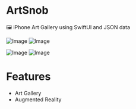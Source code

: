 # ArtSnob

🖼 iPhone Art Gallery using SwiftUI and JSON data

![Image](https://i.imgur.com/P8CvCcE.jpg)
![Image](https://i.imgur.com/P8CvCcE.jpg)







![Image](https://i.imgur.com/TLoUl1Pm.png)
![Image](https://i.imgur.com/5je8ATom.png)

# Features

- Art Gallery
- Augmented Reality 






